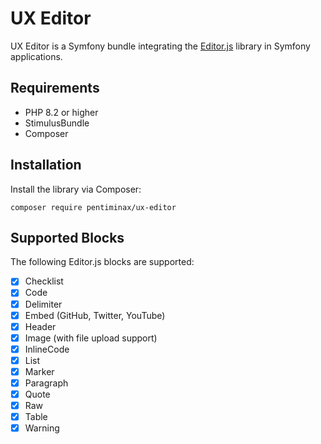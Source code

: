 # UX Editor

UX Editor is a Symfony bundle integrating the [Editor.js][1] library in Symfony applications.

[1]: https://editorjs.io

## Requirements 
- PHP 8.2 or higher
- StimulusBundle
- Composer

## Installation

Install the library via Composer:

```console
composer require pentiminax/ux-editor
```
## Supported Blocks

The following Editor.js blocks are supported:

- [x] Checklist  
- [x] Code  
- [X] Delimiter  
- [x] Embed (GitHub, Twitter, YouTube)  
- [x] Header  
- [x] Image (with file upload support)  
- [x] InlineCode  
- [x] List  
- [x] Marker  
- [x] Paragraph  
- [x] Quote  
- [x] Raw 
- [x] Table  
- [x] Warning   

